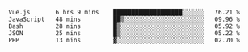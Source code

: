 <!--START_SECTION:waka-->
```text
Vue.js       6 hrs 9 mins    ███████████████████░░░░░░   76.21 % 
JavaScript   48 mins         ██▒░░░░░░░░░░░░░░░░░░░░░░   09.96 % 
Bash         28 mins         █▒░░░░░░░░░░░░░░░░░░░░░░░   05.92 % 
JSON         25 mins         █▒░░░░░░░░░░░░░░░░░░░░░░░   05.22 % 
PHP          13 mins         ▓░░░░░░░░░░░░░░░░░░░░░░░░   02.70 % 
```
<!--END_SECTION:waka-->
